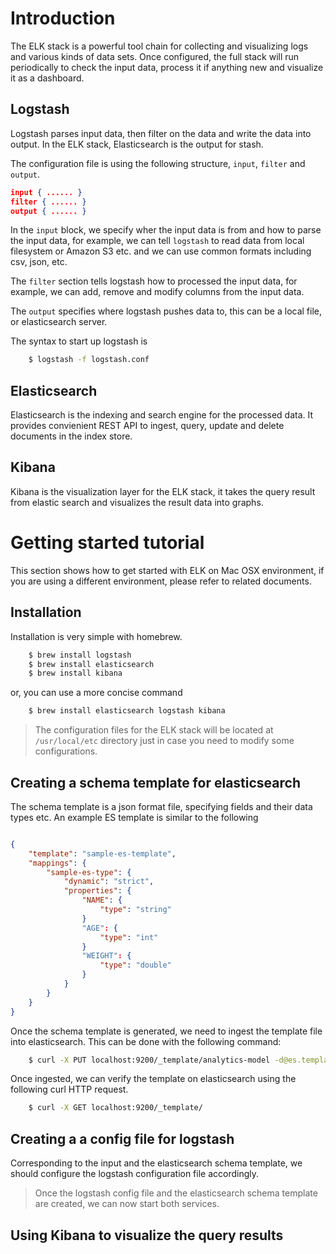 # Introduction

The ELK stack is a powerful tool chain for collecting and visualizing logs
and various kinds of data sets. Once configured, the full stack will run
periodically to check the input data, process it if anything new and
visualize it as a dashboard. 

## Logstash

Logstash parses input data, then filter on the data and write the data into
output. In the ELK stack, Elasticsearch is the output for stash.

The configuration file is using the following structure, `input`, `filter`
and `output`. 

```json
input { ...... }
filter { ...... }
output { ...... }
```

In the `input` block, we specify wher the input data is from and how to
parse the input data, for example, we can tell `logstash` to read data from
local filesystem or Amazon S3 etc. and we can use common formats including
csv, json, etc.

The `filter` section tells logstash how to processed the input data, for
example, we can add, remove and modify columns from the input data.

The `output` specifies where logstash pushes data to, this can be a local
file, or elasticsearch server.

The syntax to start up logstash is

``` bash
    $ logstash -f logstash.conf 
```

## Elasticsearch

Elasticsearch is the indexing and search engine for the processed data. It
provides convienient REST API to ingest, query, update and delete documents
in the index store. 

## Kibana 

Kibana is the visualization layer for the ELK stack, it takes the query
result from elastic search and visualizes the result data into graphs. 

# Getting started tutorial

This section shows how to get started with ELK on Mac OSX environment, if
you are using a different environment, please refer to related documents. 

## Installation 

Installation is very simple with homebrew. 

``` bash 
	$ brew install logstash 
	$ brew install elasticsearch
	$ brew install kibana 
```

or, you can use a more concise command 

``` bash 
	$ brew install elasticsearch logstash kibana 
``` 

> The configuration files for the ELK stack will be located at
> `/usr/local/etc` directory just in case you need to modify some
> configurations. 

## Creating a schema template for elasticsearch 

The schema template is a json format file, specifying fields and their data
types etc. An example ES template is similar to the following

``` json 

{
	"template": "sample-es-template",
	"mappings": {
		"sample-es-type": {
			"dynamic": "strict", 
			"properties": {
				"NAME": {
					"type": "string"
				}
				"AGE": {
					"type": "int"
				}
				"WEIGHT": {
					"type": "double"
				}
			}
		}
	}
}

```

Once the schema template is generated, we need to ingest the template file
into elasticsearch. This can be done with the following command: 

``` bash 
	$ curl -X PUT localhost:9200/_template/analytics-model -d@es.template.json
```

Once ingested, we can verify the template on elasticsearch using the
following curl HTTP request. 

``` bash 
	$ curl -X GET localhost:9200/_template/
``` 

## Creating a a config file for logstash 

Corresponding to the input and the elasticsearch schema template, we should
configure the logstash configuration file accordingly. 

> Once the logstash config file and the elasticsearch schema template are
> created, we can now start both services. 

## Using Kibana to visualize the query results


